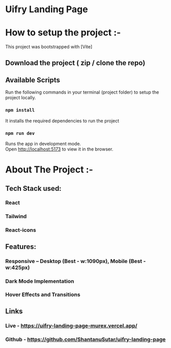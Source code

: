 # Uifry Landing Page

# How to setup the project :-

This project was bootstrapped with [Vite]

## Download the project ( zip / clone the repo)

## Available Scripts

Run the following commands in your terminal (project folder) to setup the project locally.

### `npm install`

It installs the required dependencies to run the project

### `npm run dev`

Runs the app in development mode.\
Open [http://localhost:5173](http://localhost:5173) to view it in the browser.

# About The Project :-

## Tech Stack used:

### React

### Tailwind

### React-icons

## Features:

### Responsive – Desktop (Best - w:1090px), Mobile (Best - w:425px)

### Dark Mode Implementation

### Hover Effects and Transitions

## Links

### Live - https://uifry-landing-page-murex.vercel.app/

### Github - https://github.com/ShantanuSutar/uifry-landing-page
